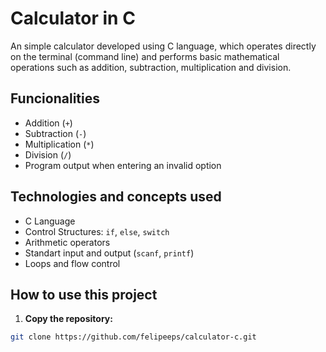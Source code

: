 # Calculator in C

An simple calculator developed using C language, which operates directly on the terminal (command line) and performs basic mathematical operations such as addition, subtraction, multiplication and division.

## Funcionalities

- Addition (`+`)
- Subtraction (`-`)
- Multiplication (`*`)
- Division (`/`)
- Program output when entering an invalid option 

## Technologies and concepts used

- C Language
- Control Structures: `if`, `else`, `switch`
- Arithmetic operators
- Standart input and output (`scanf`, `printf`)
- Loops and flow control

## How to use this project

1. **Copy the repository:**
```bash
git clone https://github.com/felipeeps/calculator-c.git
